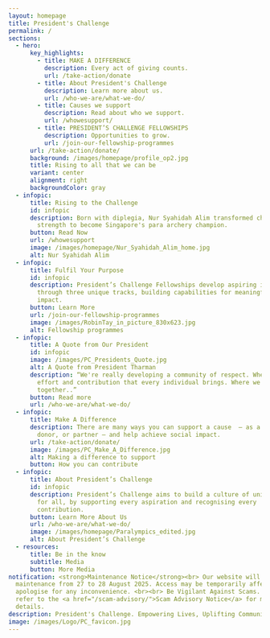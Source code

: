 ```yaml
---
layout: homepage
title: President's Challenge
permalink: /
sections:
  - hero:
      key_highlights:
        - title: MAKE A DIFFERENCE
          description: Every act of giving counts.
          url: /take-action/donate
        - title: About President's Challenge
          description: Learn more about us.
          url: /who-we-are/what-we-do/
        - title: Causes we support
          description: Read about who we support.
          url: /whowesupport/
        - title: PRESIDENT’S CHALLENGE FELLOWSHIPS
          description: Opportunities to grow.
          url: /join-our-fellowship-programmes
      url: /take-action/donate/
      background: /images/homepage/profile_op2.jpg
      title: Rising to all that we can be
      variant: center
      alignment: right
      backgroundColor: gray
  - infopic:
      title: Rising to the Challenge
      id: infopic
      description: Born with diplegia, Nur Syahidah Alim transformed challenges into
        strength to become Singapore's para archery champion.
      button: Read Now
      url: /whowesupport
      image: /images/homepage/Nur_Syahidah_Alim_home.jpg
      alt: Nur Syahidah Alim
  - infopic:
      title: Fulfil Your Purpose
      id: infopic
      description: President’s Challenge Fellowships develop aspiring individuals
        through three unique tracks, building capabilities for meaningful social
        impact.
      button: Learn More
      url: /join-our-fellowship-programmes
      image: /images/RobinTay_in_picture_830x623.jpg
      alt: Fellowship programmes
  - infopic:
      title: A Quote from Our President
      id: infopic
      image: /images/PC_Presidents_Quote.jpg
      alt: A Quote from President Tharman
      description: “We're really developing a community of respect. Where we value the
        effort and contribution that every individual brings. Where we rise
        together..”
      button: Read more
      url: /who-we-are/what-we-do/
  - infopic:
      title: Make A Difference
      description: There are many ways you can support a cause  – as a volunteer,
        donor, or partner – and help achieve social impact.
      url: /take-action/donate/
      image: /images/PC_Make_A_Difference.jpg
      alt: Making a difference to support
      button: How you can contribute
  - infopic:
      title: About President’s Challenge
      id: infopic
      description: President’s Challenge aims to build a culture of unity and respect
        for all, by supporting every aspiration and recognising every
        contribution.
      button: Learn More About Us
      url: /who-we-are/what-we-do/
      image: /images/homepage/Paralympics_edited.jpg
      alt: About President’s Challenge
  - resources:
      title: Be in the know
      subtitle: Media
      button: More Media
notification: <strong>Maintenance Notice</strong><br> Our website will undergo
  maintenance from 27 to 28 August 2025. Access may be temporarily affected. We
  apologise for any inconvenience. <br><br> Be Vigilant Against Scams. Please
  refer to the <a href="/scam-advisory/">Scam Advisory Notice</a> for more
  details.
description: President's Challenge. Empowering Lives, Uplifting Communities.
image: /images/Logo/PC_favicon.jpg
---
```

